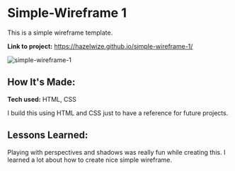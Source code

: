 # Simple-Wireframe 1
This is a simple wireframe template.

**Link to project:** https://hazelwize.github.io/simple-wireframe-1/

![simple-wireframe-1](https://user-images.githubusercontent.com/97214996/179381360-9de322fe-16d5-4a63-bb29-f16dc604cda3.png)


## How It's Made:

**Tech used:** HTML, CSS

I build this using HTML and CSS just to have a reference for future projects.

## Lessons Learned:

Playing with perspectives and shadows was really fun while creating this. I learned a lot about how to create nice simple wireframe.




